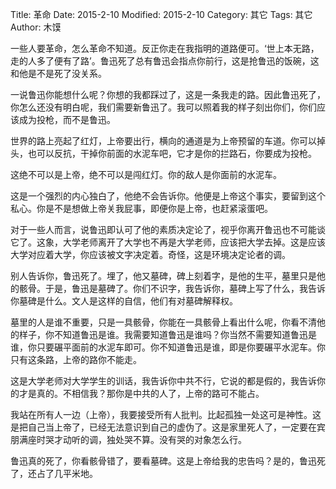Title: 革命
Date: 2015-2-10
Modified: 2015-2-10
Category: 其它
Tags: 其它
Author: 木馍

一些人要革命，怎么革命不知道。反正你走在我指明的道路便可。‘世上本无路，走的人多了便有了路’。鲁迅死了总有鲁迅会指点你前行，这是抢鲁迅的饭碗，这和他是不是死了没关系。

一说鲁迅你能想什么呢？你想的我都踩过了，这是一条我走的路。因此鲁迅死了，你怎么还没有明白呢，我们需要新鲁迅了。我可以照着我的样子刻出你们，你们应该成为投枪，而不是鲁迅。

世界的路上亮起了红灯，上帝要出行，横向的通道是为上帝预留的车道。你可以掉头，也可以反抗，干掉你前面的水泥车吧，它才是你的拦路石，你要成为投枪。

这绝不可以是上帝，绝不可以是闯红灯。你的敌人是你面前的水泥车。

这是一个强烈的内心独白了，他绝不会告诉你。他便是上帝这个事实，要留到这个私心。你是不是想做上帝关我屁事，即便你是上帝，也赶紧滚蛋吧。

对于一些人而言，说鲁迅即认可了他的素质决定论了，视乎你离开鲁迅也不可能谈它了。这象，大学老师离开了大学也不再是大学老师，应该把大学去掉。这是应该大学对应着大学，你应该被文字决定着。奇怪，这是环境决定论者的调。

别人告诉你，鲁迅死了。埋了，他又墓碑，碑上刻着字，是他的生平，墓里只是他的骸骨。于是，鲁迅是墓碑了。你们不识字，我告诉你，墓碑上写了什么，我告诉你墓碑是什么。文人是这样的自信，他们有对墓碑解释权。

墓里的人是谁不重要，只是一具骸骨，你能在一具骸骨上看出什么呢，你看不清他的样子，你不知道鲁迅是谁。我需要知道鲁迅是谁吗？你当然不需要知道鲁迅是谁，你只要碾平面前的水泥车即可。你不知道鲁迅是谁，即是你要碾平水泥车。你只有这条路，上帝的路你不能走。

这是大学老师对大学学生的训话，我告诉你中共不行，它说的都是假的，我告诉你的才是真的。不相信我？那你是中共的人了，上帝的路可不能占。

我站在所有人一边（上帝），我要接受所有人批判。比起孤独一处这可是神性。这是把自己当上帝了，已经无法意识到自己的虚伪了。这是家里死人了，一定要在宾朋满座时哭才动听的调，独处哭不算。没有哭的对象怎么行。

鲁迅真的死了，你看骸骨错了，要看墓碑。这是上帝给我的忠告吗？是的，鲁迅死了，还占了几平米地。
